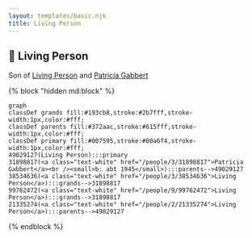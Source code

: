 ```yaml
---
layout: templates/basic.njk
title: Living Person
---
```

## 🔵 Living Person

Son of [Living Person](/people/2/21335274) and [Patricia Gabbert](/people/3/31898817)

{% block "hidden md:block" %}
```mermaid
graph
classDef grands fill:#193cb8,stroke:#2b7fff,stroke-width:1px,color:#fff;
classDef parents fill:#372aac,stroke:#615fff,stroke-width:1px,color:#fff;
classDef primary fill:#007595,stroke:#00a6f4,stroke-width:1px,color:#fff;
49029127(Living Person):::primary
31898817(<a class="text-white" href="/people/3/31898817">Patricia Gabbert</a><br /><small>b: abt 1945</small>):::parents-->49029127
38534636(<a class="text-white" href="/people/3/38534636">Living Person</a>):::grands-->31898817
99762472(<a class="text-white" href="/people/9/99762472">Living Person</a>):::grands-->31898817
21335274(<a class="text-white" href="/people/2/21335274">Living Person</a>):::parents-->49029127
```
{% endblock %}
